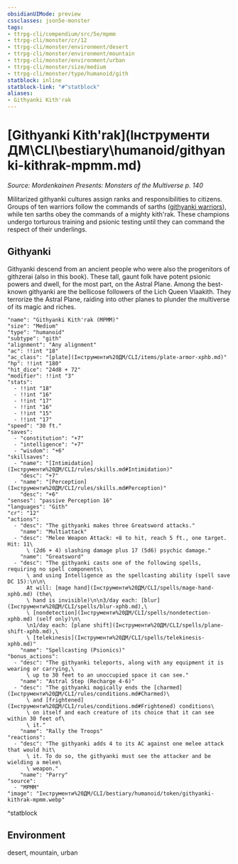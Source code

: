 ```yaml
---
obsidianUIMode: preview
cssclasses: json5e-monster
tags:
- ttrpg-cli/compendium/src/5e/mpmm
- ttrpg-cli/monster/cr/12
- ttrpg-cli/monster/environment/desert
- ttrpg-cli/monster/environment/mountain
- ttrpg-cli/monster/environment/urban
- ttrpg-cli/monster/size/medium
- ttrpg-cli/monster/type/humanoid/gith
statblock: inline
statblock-link: "#^statblock"
aliases:
- Githyanki Kith'rak
---
```

# [Githyanki Kith'rak](Інструменти ДМ\CLI\bestiary\humanoid/githyanki-kithrak-mpmm.md)
*Source: Mordenkainen Presents: Monsters of the Multiverse p. 140*  

Militarized githyanki cultures assign ranks and responsibilities to citizens. Groups of ten warriors follow the commands of sarths ([githyanki warriors](Інструменти%20ДМ/CLI/bestiary/aberration/githyanki-warrior-xmm.md)), while ten sarths obey the commands of a mighty kith'rak. These champions undergo torturous training and psionic testing until they can command the respect of their underlings.

## Githyanki

Githyanki descend from an ancient people who were also the progenitors of githzerai (also in this book). These tall, gaunt folk have potent psionic powers and dwell, for the most part, on the Astral Plane. Among the best-known githyanki are the bellicose followers of the Lich Queen Vlaakith. They terrorize the Astral Plane, raiding into other planes to plunder the multiverse of its magic and riches.

```statblock
"name": "Githyanki Kith'rak (MPMM)"
"size": "Medium"
"type": "humanoid"
"subtype": "gith"
"alignment": "Any alignment"
"ac": !!int "18"
"ac_class": "[plate](Інструменти%20ДМ/CLI/items/plate-armor-xphb.md)"
"hp": !!int "180"
"hit_dice": "24d8 + 72"
"modifier": !!int "3"
"stats":
  - !!int "18"
  - !!int "16"
  - !!int "17"
  - !!int "16"
  - !!int "15"
  - !!int "17"
"speed": "30 ft."
"saves":
  - "constitution": "+7"
  - "intelligence": "+7"
  - "wisdom": "+6"
"skillsaves":
  - "name": "[Intimidation](Інструменти%20ДМ/CLI/rules/skills.md#Intimidation)"
    "desc": "+7"
  - "name": "[Perception](Інструменти%20ДМ/CLI/rules/skills.md#Perception)"
    "desc": "+6"
"senses": "passive Perception 16"
"languages": "Gith"
"cr": "12"
"actions":
  - "desc": "The githyanki makes three Greatsword attacks."
    "name": "Multiattack"
  - "desc": "Melee Weapon Attack: +8 to hit, reach 5 ft., one target. Hit: 11\
      \ (2d6 + 4) slashing damage plus 17 (5d6) psychic damage."
    "name": "Greatsword"
  - "desc": "The githyanki casts one of the following spells, requiring no spell components\
      \ and using Intelligence as the spellcasting ability (spell save DC 15):\n\n\
      At will: [mage hand](Інструменти%20ДМ/CLI/spells/mage-hand-xphb.md) (the\
      \ hand is invisible)\n\n3/day each: [blur](Інструменти%20ДМ/CLI/spells/blur-xphb.md),\
      \ [nondetection](Інструменти%20ДМ/CLI/spells/nondetection-xphb.md) (self only)\n\
      \n1/day each: [plane shift](Інструменти%20ДМ/CLI/spells/plane-shift-xphb.md),\
      \ [telekinesis](Інструменти%20ДМ/CLI/spells/telekinesis-xphb.md)"
    "name": "Spellcasting (Psionics)"
"bonus_actions":
  - "desc": "The githyanki teleports, along with any equipment it is wearing or carrying,\
      \ up to 30 feet to an unoccupied space it can see."
    "name": "Astral Step (Recharge 4-6)"
  - "desc": "The githyanki magically ends the [charmed](Інструменти%20ДМ/CLI/rules/conditions.md#Charmed)\
      \ and [frightened](Інструменти%20ДМ/CLI/rules/conditions.md#Frightened) conditions\
      \ on itself and each creature of its choice that it can see within 30 feet of\
      \ it."
    "name": "Rally the Troops"
"reactions":
  - "desc": "The githyanki adds 4 to its AC against one melee attack that would hit\
      \ it. To do so, the githyanki must see the attacker and be wielding a melee\
      \ weapon."
    "name": "Parry"
"source":
  - "MPMM"
"image": "Інструменти%20ДМ/CLI/bestiary/humanoid/token/githyanki-kithrak-mpmm.webp"
```
^statblock

## Environment

desert, mountain, urban